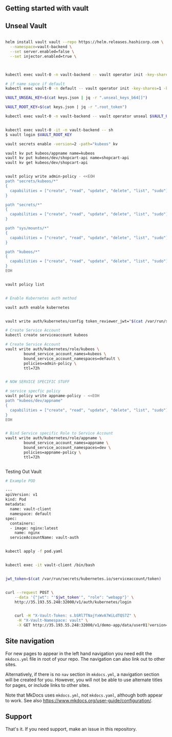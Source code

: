 
## Getting started with vault


## Unseal Vault


```bash

helm install vault vault --repo https://helm.releases.hashicorp.com \
  --namespace=vault-backend \
  --set server.enabled=false \
  --set injector.enabled=true \



kubectl exec vault-0 -n vault-backend -- vault operator init -key-shares=1 -key-threshold=1 -format=json > keys.json

# if name sapce if default
kubectl exec vault-0 -n default -- vault operator init -key-shares=1 -key-threshold=1 -format=json > keys.json

VAULT_UNSEAL_KEY=$(cat keys.json | jq -r ".unseal_keys_b64[]")

VAULT_ROOT_KEY=$(cat keys.json | jq -r ".root_token")

kubectl exec vault-0 -n vault-backend -- vault operator unseal $VAULT_UNSEAL_KEY


kubectl exec vault-0 -it -n vault-backend -- sh 
$ vault login $VAULT_ROOT_KEY

vault secrets enable -version=2 -path="kubeos" kv

vault kv put kubeos/appname name=kubeos
vault kv put kubeos/dev/shopcart-api name=shopcart-api
vault kv get kubeos/dev/shopcart-api


vault policy write admin-policy - <<EOH
path "secrets/kubeos/*"
{
  capabilities = ["create", "read", "update", "delete", "list", "sudo"]
}

path "secrets/*"
{
  capabilities = ["create", "read", "update", "delete", "list", "sudo"]
}

path "sys/mounts/*"
{
  capabilities = ["create", "read", "update", "delete", "list", "sudo"]
}

path "kubeos/*"
{
  capabilities = ["create", "read", "update", "delete", "list", "sudo"]
}
EOH


vault policy list


# Enable Kubernetes auth method

vault auth enable kubernetes


vault write auth/kubernetes/config token_reviewer_jwt="$(cat /var/run/secrets/kubernetes.io/serviceaccount/token)" kubernetes_host="https://$KUBERNETES_PORT_443_TCP_ADDR:443" kubernetes_ca_cert=@/var/run/secrets/kubernetes.io/serviceaccount/ca.crt

# Create Service Account 
kubectl create serviceaccount kubeos

# Create Service Account
vault write auth/kubernetes/role/kubeos \
        bound_service_account_names=kubeos \
        bound_service_account_namespaces=default \
        policies=admin-policy \
        ttl=72h


# NOW SERVICE SPECIFIC STUFF

# service specfic policy
vault policy write appname-policy - <<EOH
path "kubeos/dev/appname"
{
  capabilities = ["create", "read", "update", "delete", "list", "sudo"]
}
EOH


# Bind Service specific Role to Service Account
vault write auth/kubernetes/role/appname \
        bound_service_account_names=appname \
        bound_service_account_namespaces=dev \
        policies=appname-policy \
        ttl=72h



```

Testing Out Vault

```bash 
# Example POD

---
apiVersion: v1
kind: Pod
metadata:
  name: vault-client
  namespace: default
spec:
  containers:
  - image: nginx:latest
    name: nginx
  serviceAccountName: vault-auth


kubectl apply -f pod.yaml


kubectl exec -it vault-client /bin/bash


jwt_token=$(cat /var/run/secrets/kubernetes.io/serviceaccount/token)


curl --request POST \
    --data '{"jwt": "'$jwt_token'", "role": "webapp"}' \
    http://35.193.55.248:32000/v1/auth/kubernetes/login


    curl -H "X-Vault-Token: s.bSRl7TNajYxWvA7WiLdTQS7Z" \
     -H "X-Vault-Namespace: vault" \
     -X GET http://35.193.55.248:32000/v1/demo-app/data/user01?version=1
```


## Site navigation

For new pages to appear in the left hand navigation you need edit the `mkdocs.yml`
file in root of your repo. The navigation can also link out to other sites.

Alternatively, if there is no `nav` section in `mkdocs.yml`, a navigation section
will be created for you. However, you will not be able to use alternate titles for
pages, or include links to other sites.

Note that MkDocs uses `mkdocs.yml`, not `mkdocs.yaml`, although both appear to work.
See also <https://www.mkdocs.org/user-guide/configuration/>.

## Support

That's it. If you need support, make an issue in this repository.
